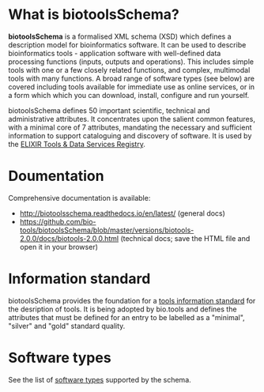 # What is biotoolsSchema?
**biotoolsSchema** is a formalised XML schema (XSD) which defines a description model for bioinformatics software.  It can be used to describe bioinformatics tools - application software with well-defined data processing functions (inputs, outputs and operations).   This includes simple tools with one or a few closely related functions, and complex, multimodal tools with many functions.  A broad range of software types (see below) are covered including tools available for immediate use as online services, or in a form which which you can download, install, configure and run yourself.

biotoolsSchema defines 50 important scientific, technical and administrative attributes.  It concentrates upon the salient common features, with a minimal core of 7 attributes, mandating the necessary and sufficient information to support cataloguing and discovery of software.  It is used by the [ELIXIR Tools & Data Services Registry](https://bio.tools).

# Doumentation
Comprehensive documentation is available:
* http://biotoolsschema.readthedocs.io/en/latest/ (general docs)
* https://github.com/bio-tools/biotoolsSchema/blob/master/versions/biotools-2.0.0/docs/biotools-2.0.0.html (technical docs; save the HTML file and open it in your browser)


# Information standard
biotoolsSchema provides the foundation for a [tools information standard](https://github.com/bio-tools/biotoolsSchemaDocs/blob/master/information_requirement.rst#information-requirement) for the desription of tools.  It is being adopted by bio.tools and defines the attributes that must be defined for an entry to be labelled as a "minimal", "silver" and "gold" standard quality.

# Software types 
See the list of [software types](https://github.com/bio-tools/biotoolsSchemaDocs/blob/master/information_requirement.rst#tool-types) supported by the schema.



